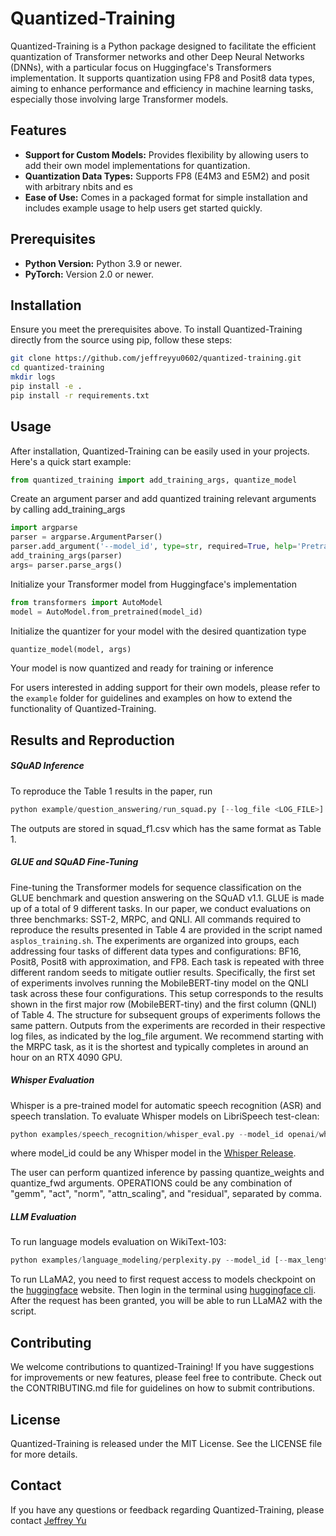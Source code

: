 # Quantized-Training

Quantized-Training is a Python package designed to facilitate the efficient quantization of Transformer networks and other Deep Neural Networks (DNNs), with a particular focus on Huggingface's Transformers implementation. It supports quantization using FP8 and Posit8 data types, aiming to enhance performance and efficiency in machine learning tasks, especially those involving large Transformer models.

## Features

- **Support for Custom Models:** Provides flexibility by allowing users to add their own model implementations for quantization.
- **Quantization Data Types:** Supports FP8 (E4M3 and E5M2) and posit with arbitrary nbits and es
- **Ease of Use:** Comes in a packaged format for simple installation and includes example usage to help users get started quickly.

## Prerequisites

- **Python Version:** Python 3.9 or newer.
- **PyTorch:** Version 2.0 or newer.

## Installation

Ensure you meet the prerequisites above. To install Quantized-Training directly from the source using pip, follow these steps:

```bash
git clone https://github.com/jeffreyyu0602/quantized-training.git
cd quantized-training
mkdir logs
pip install -e .
pip install -r requirements.txt
```

## Usage

After installation, Quantized-Training can be easily used in your projects. Here's a quick start example:

```python
from quantized_training import add_training_args, quantize_model
```

Create an argument parser and add quantized training relevant arguments by calling add_training_args
```python
import argparse
parser = argparse.ArgumentParser()
parser.add_argument('--model_id', type=str, required=True, help='Pretrained model identifier')
add_training_args(parser)
args= parser.parse_args()

```

Initialize your Transformer model from Huggingface's implementation
```python
from transformers import AutoModel
model = AutoModel.from_pretrained(model_id)
```

Initialize the quantizer for your model with the desired quantization type
```python
quantize_model(model, args)
```

Your model is now quantized and ready for training or inference

For users interested in adding support for their own models, please refer to the `example` folder for guidelines and examples on how to extend the functionality of Quantized-Training.

## Results and Reproduction

##### SQuAD Inference

To reproduce the Table 1 results in the paper, run
```python
python example/question_answering/run_squad.py [--log_file <LOG_FILE>] [--out_file <OUTPUT>]
```
The outputs are stored in squad_f1.csv which has the same format as Table 1.

##### GLUE and SQuAD Fine-Tuning

Fine-tuning the Transformer models for sequence classification on the GLUE benchmark and question answering on the SQuAD v1.1. GLUE is made up of a total of 9 different tasks. In our paper, we conduct evaluations on three benchmarks: SST-2, MRPC, and QNLI. All commands required to reproduce the results presented in Table 4 are provided in the script named `asplos_training.sh`. The experiments are organized into groups, each addressing four tasks of different data types and configurations: BF16, Posit8, Posit8 with approximation, and FP8. Each task is repeated with three different random seeds to mitigate outlier results. Specifically, the first set of experiments involves running the MobileBERT-tiny model on the QNLI task across these four configurations. This setup corresponds to the results shown in the first major row (MobileBERT-tiny) and the first column (QNLI) of Table 4. The structure for subsequent groups of experiments follows the same pattern. Outputs from the experiments are recorded in their respective log files, as indicated by the log_file argument. We recommend starting with the MRPC task, as it is the shortest and typically completes in around an hour on an RTX 4090 GPU.

##### Whisper Evaluation

Whisper is a pre-trained model for automatic speech recognition (ASR) and speech translation. To evaluate Whisper models on LibriSpeech test-clean:
```python
python examples/speech_recognition/whisper_eval.py --model_id openai/whisper-tiny [--quantize_weights] [--quantize_fwd <OPERATIONS>]
```
where model_id could be any Whisper model in the [Whisper Release](https://huggingface.co/collections/openai/whisper-release-6501bba2cf999715fd953013).

The user can perform quantized inference by passing quantize_weights and quantize_fwd arguments. OPERATIONS could be any combination of "gemm", "act", "norm", "attn_scaling", and "residual", separated by comma.

##### LLM Evaluation

To run language models evaluation on WikiText-103:
```python
python examples/language_modeling/perplexity.py --model_id [--max_length <LENGTH>] [--stride <STRIDE>]
```

To run LLaMA2, you need to first request access to models checkpoint on the [huggingface](https://huggingface.co/meta-llama/Llama-2-7b-hf) website. Then login in the terminal using [huggingface cli](https://huggingface.co/docs/huggingface_hub/en/guides/cli). After the request has been granted, you will be able to run LLaMA2 with the script.

## Contributing

We welcome contributions to quantized-Training! If you have suggestions for improvements or new features, please feel free to contribute. Check out the CONTRIBUTING.md file for guidelines on how to submit contributions.

## License

Quantized-Training is released under the MIT License. See the LICENSE file for more details.

## Contact

If you have any questions or feedback regarding Quantized-Training, please contact [Jeffrey Yu](jeffreyy@stanford.edu)